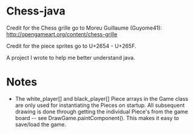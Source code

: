 Chess-java
==========
Credit for the Chess grille go to Moreu Guillaume (Guyome41):
http://opengameart.org/content/chess-grille

Credit for the piece sprites go to U+2654 - U+265F.

A project I wrote to help me better understand java.

Notes
======

* The white_player[] and black_player[] Piece arrays in the Game class are only used for instantiating the Pieces on startup. All subsequent drawing is done through getting the individual Piece's from the game board -- see DrawGame.paintComponent(). This makes it easy to save/load the game.
